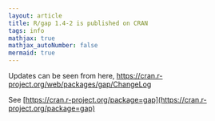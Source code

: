 ```yaml
---
layout: article
title: R/gap 1.4-2 is published on CRAN
tags: info
mathjax: true
mathjax_autoNumber: false
mermaid: true
---
```


Updates can be seen from here, <https://cran.r-project.org/web/packages/gap/ChangeLog>

<!--more-->

See [https://cran.r-project.org/package=gap](https://cran.r-project.org/package=gap)
